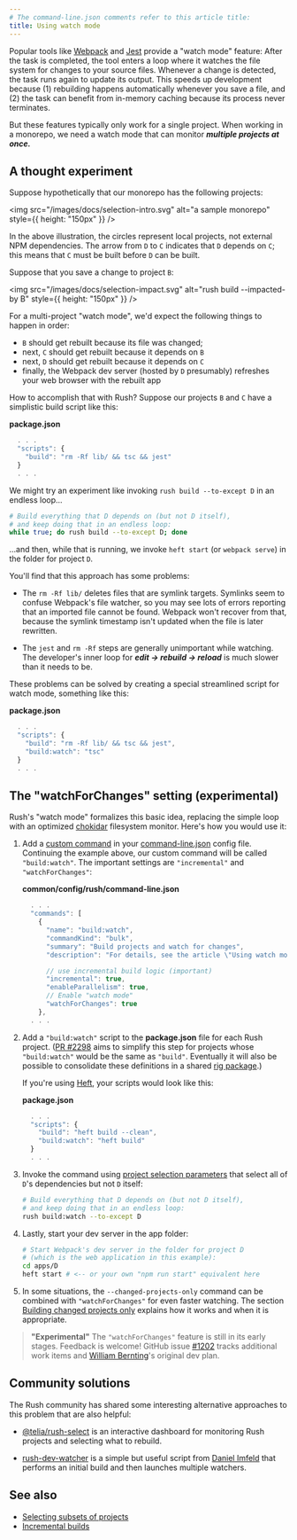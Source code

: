 ```yaml
---
# The command-line.json comments refer to this article title:
title: Using watch mode
---
```


Popular tools like [Webpack](https://webpack.js.org/configuration/watch/) and [Jest](https://jestjs.io/docs/cli)
provide a "watch mode" feature: After the task is completed, the tool enters a loop where it watches the file system
for changes to your source files. Whenever a change is detected, the task runs again to update its output.
This speeds up development because (1) rebuilding happens automatically whenever you save a file, and (2) the task
can benefit from in-memory caching because its process never terminates.

But these features typically only work for a single project. When working in a monorepo, we need a watch mode
that can monitor **_multiple projects at once._**

## A thought experiment

Suppose hypothetically that our monorepo has the following projects:

<img src="/images/docs/selection-intro.svg" alt="a sample monorepo" style={{ height: "150px" }} />

In the above illustration, the circles represent local projects, not external NPM dependencies.
The arrow from `D` to `C` indicates that `D` depends on `C`; this means that `C` must be built before
`D` can be built.

Suppose that you save a change to project `B`:

<img src="/images/docs/selection-impact.svg" alt="rush build --impacted-by B" style={{ height: "150px" }} />

For a multi-project "watch mode", we'd expect the following things to happen in order:

- `B` should get rebuilt because its file was changed;
- next, `C` should get rebuilt because it depends on `B`
- next, `D` should get rebuilt because it depends on `C`
- finally, the Webpack dev server (hosted by `D` presumably) refreshes your web browser with the rebuilt app

How to accomplish that with Rush? Suppose our projects `B` and `C` have a simplistic build script like this:

**package.json**

```js
  . . .
  "scripts": {
    "build": "rm -Rf lib/ && tsc && jest"
  }
  . . .
```

We might try an experiment like invoking `rush build --to-except D` in an endless loop...

```bash
# Build everything that D depends on (but not D itself),
# and keep doing that in an endless loop:
while true; do rush build --to-except D; done
```

...and then, while that is running, we invoke `heft start` (or `webpack serve`) in the folder for project `D`.

You'll find that this approach has some problems:

- The `rm -Rf lib/` deletes files that are symlink targets. Symlinks seem to confuse Webpack's file watcher, so
  you may see lots of errors reporting that an imported file cannot be found. Webpack won't recover from that,
  because the symlink timestamp isn't updated when the file is later rewritten.

- The `jest` and `rm -Rf` steps are generally unimportant while watching. The developer's inner loop for
  **_edit -> rebuild -> reload_** is much slower than it needs to be.

These problems can be solved by creating a special streamlined script for watch mode, something like this:

**package.json**

```js
  . . .
  "scripts": {
    "build": "rm -Rf lib/ && tsc && jest",
    "build:watch": "tsc"
  }
  . . .
```

## The "watchForChanges" setting (experimental)

Rush's "watch mode" formalizes this basic idea, replacing the simple loop with an optimized
[chokidar](https://www.npmjs.com/package/chokidar) filesystem monitor. Here's how you would use it:

1. Add a [custom command](../../maintainer/custom_commands) in
   your [command-line.json](../../configs/command-line_json) config file.
   Continuing the example above, our custom command will be called `"build:watch"`.
   The important settings are `"incremental"` and `"watchForChanges"`:

   **common/config/rush/command-line.json**

   ```js
     . . .
     "commands": [
       {
         "name": "build:watch",
         "commandKind": "bulk",
         "summary": "Build projects and watch for changes",
         "description": "For details, see the article \"Using watch mode\" on the Rush website: https://rushjs.io/",

         // use incremental build logic (important)
         "incremental": true,
         "enableParallelism": true,
         // Enable "watch mode"
         "watchForChanges": true
       },
     . . .
   ```

2. Add a `"build:watch"` script to the **package.json** file for each Rush project.
   ([PR #2298](https://github.com/microsoft/rushstack/pull/2298) aims to simplify this step
   for projects whose `"build:watch"` would be the same as `"build"`. Eventually it will also be possible
   to consolidate these definitions in a shared [rig package](https://rushstack.io/pages/heft/rig_packages/).)

   If you're using [Heft](https://rushstack.io/pages/heft/overview/), your scripts would look like this:

   **package.json**

   ```js
     . . .
     "scripts": {
       "build": "heft build --clean",
       "build:watch": "heft build"
     }
     . . .
   ```

3. Invoke the command using [project selection parameters](../../developer/selecting_subsets) that
   select all of `D`'s dependencies but not `D` itself:

   ```bash
   # Build everything that D depends on (but not D itself),
   # and keep doing that in an endless loop:
   rush build:watch --to-except D
   ```

4. Lastly, start your dev server in the app folder:

   ```bash
   # Start Webpack's dev server in the folder for project D
   # (which is the web application in this example):
   cd apps/D
   heft start # <-- or your own "npm run start" equivalent here
   ```

5. In some situations, the `--changed-projects-only` command can be combined
   with `"watchForChanges"` for even faster watching. The section
   [Building changed projects only](../../advanced/incremental_builds#building-changed-projects-only-unsafe)
   explains how it works and when it is appropriate.

> **"Experimental"** The `"watchForChanges"` feature is still in its early stages. Feedback is welcome!
> GitHub issue [#1202](https://github.com/microsoft/rushstack/issues/1202)
> tracks additional work items and [William Bernting](https://github.com/wbern)'s original dev plan.

## Community solutions

The Rush community has shared some interesting alternative approaches to this problem that are also
helpful:

- [@telia/rush-select](https://www.npmjs.com/package/@telia/rush-select) is an interactive dashboard
  for monitoring Rush projects and selecting what to rebuild.

- [rush-dev-watcher](https://github.com/dimfeld/rush-dev-watcher) is a simple but useful script from
  [Daniel Imfeld](https://github.com/dimfeld) that performs an initial build and then launches multiple watchers.

## See also

- [Selecting subsets of projects](../../developer/selecting_subsets)
- [Incremental builds](../../advanced/incremental_builds)
